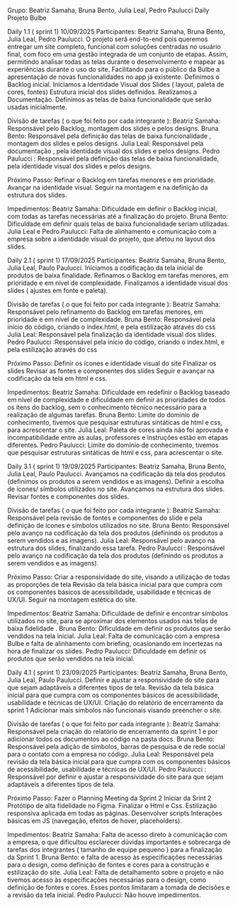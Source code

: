 Grupo: Beatriz Samaha, Bruna Bento, Julia Leal, Pedro Paulucci
Daily Projeto Bulbe

Daily 1.1 ( sprint 1)
10/09/2025
     Participantes: Beatriz Samaha, Bruna Bento, Julia Leal, Pedro Paulucci.
O projeto será end-to-end pois queremos entregar um site completo, funcional com soluções centradas no usuário final, com foco em uma gestão integrada de um conjunto de etapas. Assim, permitindo analisar todas as telas durante o desenvolvimento e mapear as experiências durante o uso do site. Facilitando para o público da Bulbe a apresentação de novas funcionalidades no app já existente. 
Definimos o Backlog inicial.
Iniciamos a Identidade Visual dos Slides ( layout, paleta de cores, fontes)
Estrutura inicial dos slides definidos.
Realizamos a Documentação.
Definimos as telas de baixa funcionalidade que serão usadas inicialmente.


Divisão de tarefas ( o que foi feito por cada integrante ):
Beatriz Samaha: Responsável pelo Backlog,  montagem dos slides e pelos designs.
Bruna Bento: Responsável pela definição das telas de baixa funcionalidade , montagem dos slides e pelos designs. 
Julia Leal:  Responsável pela documentação , pela identidade visual dos slides e pelos designs. 
Pedro Paulucci : Responsável pela definição das telas de baixa funcionalidade, pela identidade visual dos slides e pelos designs. 

Próximo Passo:
Refinar o Backlog em tarefas menores e em prioridade.
Avançar na identidade visual. 
Seguir na montagem e na definição da estrutura dos slides. 	


Impedimentos:
Beatriz Samaha: Dificuldade em definir o Backlog inicial, com todas as tarefas necessárias até a finalização do projeto.
Bruna Bento: Dificuldade em definir quais telas de baixa funcionalidade seriam utilizadas.
Julia Leal e Pedro Paulucci: Falta de alinhamento e comunicação com a empresa sobre a identidade visual do projeto, que afetou no layout dos slides. 

Daily 2.1 ( sprint 1)
17/09/2025
     Participantes: Beatriz Samaha, Bruna Bento, Julia Leal, Paulo Paulucci.
Iniciamos a codificação da tela inicial de produtos de baixa finalidade.
Refinamos o Backlog em tarefas menores, em prioridade e em nível de complexidade.
Finalizamos a identidade visual dos slides ( ajustes em fonte e paleta).
     

Divisão de tarefas ( o que foi feito por cada integrante ):
Beatriz Samaha: Responsável pelo refinamento do Backlog em tarefas menores,  em prioridade e em nível de complexidade.
Bruna Bento: Responsável pela início do código, criando o index.html, e pela estilização através do css
Julia Leal:  Responsável pela finalização da identidade visual dos slides.
Pedro Paulucci :Responsável pela início do código, criando o index.html, e pela estilização através do css

Próximo Passo:
Definir os ícones e identidade visual do site 
Finalizar os slides 
Revisar as fontes e componentes dos slides 
Seguir e avançar na codificação da tela em html e css. 	


Impedimentos:
Beatriz Samaha: Dificuldade em redefinir o Backlog baseado em nível de complexidade e dificuldade em definir as prioridades de todos os itens do backlog, sem o conhecimento técnico necessário para a realização de algumas tarefas. 
Bruna Bento: Limite do domínio de conhecimento, tivemos que pesquisar estruturas sintáticas de html e css, para acrescentar o site.
Julia Leal: Paleta de cores ainda não foi aprovada e incompatibilidade entre as aulas, professores e instruções estão em etapas diferentes.
Pedro Paulucci: Limite do domínio de conhecimento, tivemos que pesquisar estruturas sintáticas de html e css, para acrescentar o site.






Daily 3.1 ( sprint 1)
19/09/2025
     Participantes: Beatriz Samaha, Bruna Bento, Julia Leal, Paulo Paulucci.
Avançamos na codificação da tela dos produtos (definimos os produtos a serem vendidos e as imagens).
Definir a escolha de ícones/ símbolos utilizados no site.
Avançamos na estrutura dos slides.
Revisar fontes e componentes dos slides.


Divisão de tarefas ( o que foi feito por cada integrante ):
Beatriz Samaha: Responsável pela revisão de fontes e componentes do slide e pela definição de ícones e símbolos utilizados no site.
Bruna Bento: Responsável pelo avanço na codificação da tela dos produtos (definindo os produtos a serem vendidos e as imagens).
Julia Leal:  Responsável pelo avanço na estrutura dos slides, finalizando essa tarefa. 
Pedro Paulucci :  Responsável pelo avanço na codificação da tela dos produtos (definindo os produtos a serem vendidos e as imagens).

Próximo Passo:
Criar a responsividade do site, visando a utilização de todas as proporções de tela 
Revisão da tela básica inicial para que cumpra com os componentes básicos de acessibilidade, usabilidade e técnicas de UX/UI.
Seguir na montagem estética do site. 	


Impedimentos:
Beatriz Samaha:  Dificuldade de definir e encontrar símbolos utilizados no site, para se aproximar dos elementos usados nas telas de baixa fidelidade . 
Bruna Bento: Dificuldade em definir os produtos que serão vendidos na tela inicial.
Julia Leal: Falta de comunicação com a empresa Bulbe e falta de alinhamento com briefing, ocasionando em incertezas na hora de finalizar os slides.
Pedro Paulucci: Dificuldade em definir os produtos que serão vendidos na tela inicial.

 
Daily 4.1 ( sprint 1)
23/09/2025
     Participantes: Beatriz Samaha, Bruna Bento, Julia Leal, Paulo Paulucci.
Definir e ajustar a responsividade do site para que sejam adaptáveis a diferentes tipos de tela.
Revisão da tela básica inicial para que cumpra com os componentes básicos de acessibilidade, usabilidade e técnicas de UX/UI.
Criação do relatório de encerramento da sprint 1
Adicionar mais símbolos não funcionais visando preencher o site.


Divisão de tarefas ( o que foi feito por cada integrante ):
Beatriz Samaha: Responsável pela criação do relatório de encerramento da sprint 1 e por adicionar todos os documentos ao código na pasta docs.
Bruna Bento: Responsável pela adição de símbolos, barras de pesquisa e de rede social para o contato com a empresa no código. 
Julia Leal:  Responsável pela revisão da tela básica inicial para que cumpra com os componentes básicos de acessibilidade, usabilidade e técnicas de UX/UI.
Pedro Paulucci : Responsável por definir e ajustar a responsividade do site para que sejam adaptáveis a diferentes tipos de tela.

Próximo Passo:
Fazer o Planning Meeting da Sprint 2
Iniciar da Srint 2
Protótipo de alta fidelidade no Figma.
Finalizar o Html e Css.
Estilização responsiva aplicada em todas as páginas.
Desenvolver scripts 
Interações básicas em JS (navegação, efeitos de hover, placeholders).



Impedimentos:
Beatriz Samaha: Falta de acesso direto à comunicação com a empresa, o que dificultou esclarecer dúvidas importantes e sobrecarga de tarefas dos integrantes ( tamanho de equipe pequeno ) para a finalização da Sprint 1.
Bruna Bento: e falta de acesso às especificações necessárias para o design, como definição de fontes e cores para a construção e estilização do site.
Julia Leal: Falta de detalhamento sobre o projeto e não tivemos acesso às especificações necessárias para o design, como definição de fontes e cores. Esses pontos limitaram a tomada de decisões e a revisão da tela inicial.
 Pedro Paulucci: Não houve impedimentos.

